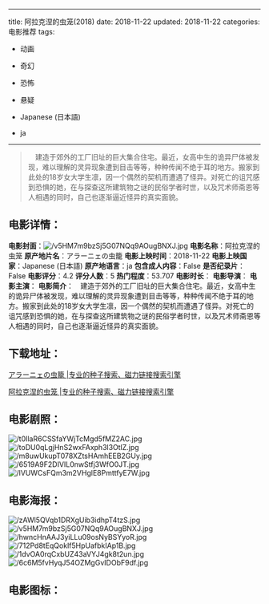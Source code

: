 
---
title: 阿拉克涅的虫笼(2018)
date: 2018-11-22
updated: 2018-11-22
categories: 电影推荐
tags:
- 动画
- 奇幻
- 恐怖
- 悬疑

- Japanese (日本語)
- ja
---


> 　建造于郊外的工厂旧址的巨大集合住宅。最近，女高中生的诡异尸体被发现，难以理解的灵异现象遭到目击等等，种种传闻不绝于耳的地方。搬家到此处的18岁女大学生凛，因一个偶然的契机而遭遇了怪异。对死亡的诅咒感到恐惧的她，在与探查这所建筑物之谜的民俗学者时世，以及咒术师斋恩等人相遇的同时，自己也逐渐逼近怪异的真实面貌。

## **电影详情**：

**电影封面**：<img src="https://image.tmdb.org/t/p/w200/v5HM7m9bzSj5G07NQq9AOugBNXJ.jpg" alt="/v5HM7m9bzSj5G07NQq9AOugBNXJ.jpg" title="/v5HM7m9bzSj5G07NQq9AOugBNXJ.jpg">
**电影名称**：阿拉克涅的虫笼
**原产地片名**：アラーニェの虫籠
**电影上映时间**：2018-11-22
**电影上映国家**：Japanese (日本語)
**原产地语言**：ja
**包含成人内容**：False
**是否纪录片**：False
**电影评分**：4.2
**评分人数**：5
**热门程度**：53.707
**电影时长**：
**电影导演**：
**电影主演**：
**电影简介**：　建造于郊外的工厂旧址的巨大集合住宅。最近，女高中生的诡异尸体被发现，难以理解的灵异现象遭到目击等等，种种传闻不绝于耳的地方。搬家到此处的18岁女大学生凛，因一个偶然的契机而遭遇了怪异。对死亡的诅咒感到恐惧的她，在与探查这所建筑物之谜的民俗学者时世，以及咒术师斋恩等人相遇的同时，自己也逐渐逼近怪异的真实面貌。

## **下载地址**：
[アラーニェの虫籠 |专业的种子搜索、磁力链接搜索引擎](https://movie.amd794.com:2083/?search=%E3%82%A2%E3%83%A9%E3%83%BC%E3%83%8B%E3%82%A7%E3%81%AE%E8%99%AB%E7%B1%A0&ordering=&mode=match_phrase&page_size=10&page=1)

[阿拉克涅的虫笼 |专业的种子搜索、磁力链接搜索引擎](https://movie.amd794.com:2083/?search=%E9%98%BF%E6%8B%89%E5%85%8B%E6%B6%85%E7%9A%84%E8%99%AB%E7%AC%BC&ordering=&mode=match_phrase&page_size=10&page=1)
 

## **电影剧照**：
<img src="https://image.tmdb.org/t/p/original/t0IlaR6CSSfaYWjTcMgd5fMZ2AC.jpg" alt="/t0IlaR6CSSfaYWjTcMgd5fMZ2AC.jpg" title="/t0IlaR6CSSfaYWjTcMgd5fMZ2AC.jpg"><img src="https://image.tmdb.org/t/p/original/toDU0qLgjHnS2wxFAxph3l3OtlZ.jpg" alt="/toDU0qLgjHnS2wxFAxph3l3OtlZ.jpg" title="/toDU0qLgjHnS2wxFAxph3l3OtlZ.jpg"><img src="https://image.tmdb.org/t/p/original/m8uwUkupT078XZtsHAmhEEB2GUy.jpg" alt="/m8uwUkupT078XZtsHAmhEEB2GUy.jpg" title="/m8uwUkupT078XZtsHAmhEEB2GUy.jpg"><img src="https://image.tmdb.org/t/p/original/6519A9F2DIVIL0nwStfj3WfO0JT.jpg" alt="/6519A9F2DIVIL0nwStfj3WfO0JT.jpg" title="/6519A9F2DIVIL0nwStfj3WfO0JT.jpg"><img src="https://image.tmdb.org/t/p/original/lVUWCsFQm3m2VHglE8PmttfyE7W.jpg" alt="/lVUWCsFQm3m2VHglE8PmttfyE7W.jpg" title="/lVUWCsFQm3m2VHglE8PmttfyE7W.jpg">

## **电影海报**：
<img src="https://image.tmdb.org/t/p/original/zAWl5QVqb1DRXgUib3idhpT4tzS.jpg" alt="/zAWl5QVqb1DRXgUib3idhpT4tzS.jpg" title="/zAWl5QVqb1DRXgUib3idhpT4tzS.jpg"><img src="https://image.tmdb.org/t/p/original/v5HM7m9bzSj5G07NQq9AOugBNXJ.jpg" alt="/v5HM7m9bzSj5G07NQq9AOugBNXJ.jpg" title="/v5HM7m9bzSj5G07NQq9AOugBNXJ.jpg"><img src="https://image.tmdb.org/t/p/original/hwncHnAAJ3yiLLu09osNyBSYyoR.jpg" alt="/hwncHnAAJ3yiLLu09osNyBSYyoR.jpg" title="/hwncHnAAJ3yiLLu09osNyBSYyoR.jpg"><img src="https://image.tmdb.org/t/p/original/712Pd8tEqQoklf5HpUafbkIAp1B.jpg" alt="/712Pd8tEqQoklf5HpUafbkIAp1B.jpg" title="/712Pd8tEqQoklf5HpUafbkIAp1B.jpg"><img src="https://image.tmdb.org/t/p/original/1dvOA0rqCxbUZ43aVYJ4gk8t2un.jpg" alt="/1dvOA0rqCxbUZ43aVYJ4gk8t2un.jpg" title="/1dvOA0rqCxbUZ43aVYJ4gk8t2un.jpg"><img src="https://image.tmdb.org/t/p/original/6c6M5fvHyqJ54OZMgGvIDObF9df.jpg" alt="/6c6M5fvHyqJ54OZMgGvIDObF9df.jpg" title="/6c6M5fvHyqJ54OZMgGvIDObF9df.jpg">

## **电影图标**：

